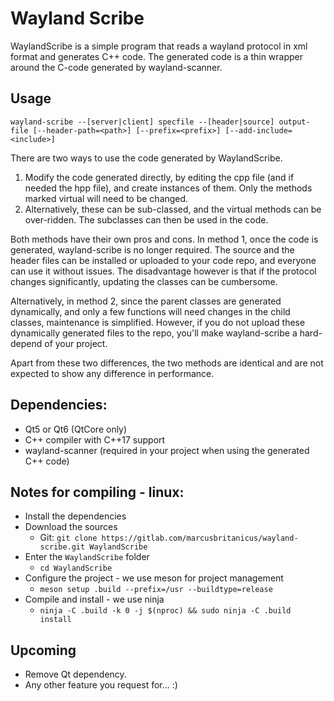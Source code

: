 # Wayland Scribe
WaylandScribe is a simple program that reads a wayland protocol in xml format and generates C++ code. The generated code is a thin wrapper around
the C-code generated by wayland-scanner.

## Usage
`wayland-scribe --[server|client] specfile --[header|source] output-file [--header-path=<path>] [--prefix=<prefix>] [--add-include=<include>]`

There are two ways to use the code generated by WaylandScribe.
1. Modify the code generated directly, by editing the cpp file (and if needed the hpp file), and create instances of them. Only the methods
   marked virtual will need to be changed.
2. Alternatively, these can be sub-classed, and the virtual methods can be over-ridden. The subclasses can then be used in the code.

Both methods have their own pros and cons.
In method 1, once the code is generated, wayland-scribe is no longer required. The source and the header files can be installed or uploaded to
your code repo, and everyone can use it without issues. The disadvantage however is that if the protocol changes significantly, updating the
classes can be cumbersome.

Alternatively, in method 2, since the parent classes are generated dynamically, and only a few functions will need changes in the child classes,
maintenance is simplified. However, if you do not upload these dynamically generated files to the repo, you'll make wayland-scribe a hard-depend
of your project.

Apart from these two differences, the two methods are identical and are not expected to show any difference in performance.

## Dependencies:
* Qt5 or Qt6 (QtCore only)
* C++ compiler with C++17 support
* wayland-scanner (required in your project when using the generated C++ code)

## Notes for compiling - linux:

- Install the dependencies
- Download the sources
  * Git: `git clone https://gitlab.com/marcusbritanicus/wayland-scribe.git WaylandScribe`
- Enter the `WaylandScribe` folder
  * `cd WaylandScribe`
- Configure the project - we use meson for project management
  * `meson setup .build --prefix=/usr --buildtype=release`
- Compile and install - we use ninja
  * `ninja -C .build -k 0 -j $(nproc) && sudo ninja -C .build install`


## Upcoming
* Remove Qt dependency.
* Any other feature you request for... :)
